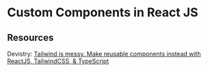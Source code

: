# Custom Components in React JS

## Resources
Devistry: [Tailwind is messy. Make reusable components instead with ReactJS, TailwindCSS, & TypeScript](https://youtu.be/wg3c1Q2nzUQ?si=gyqStJ2uoey4tnx8)
